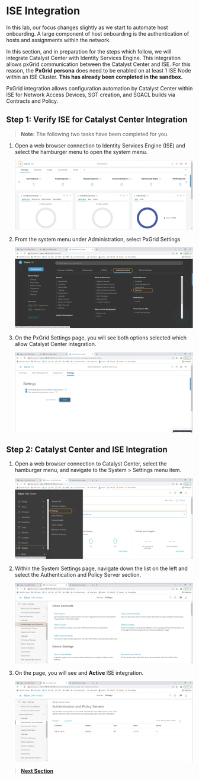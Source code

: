 # ISE Integration

In this lab, our focus changes slightly as we start to automate host onboarding. A large component of host onboarding is the authentication of hosts and assignments within the network. 

In this section, and in preparation for the steps which follow, we will integrate Catalyst Center with Identity Services Engine. This integration allows pxGrid communication between the Catalyst Center and ISE. For this reason, the **PxGrid** **persona** does need to be enabled on at least 1 ISE Node within an ISE Cluster. **This has already been completed in the sandbox.** 

PxGrid integration allows configuration automation by Catalyst Center within ISE for Network Access Devices, SGT creation, and SGACL builds via Contracts and Policy.

## Step 1: Verify ISE for Catalyst Center Integration

> **Note:** The following two tasks have been completed for you.

1. Open a web browser connection to Identity Services Engine (ISE) and select the hamburger menu to open the system menu.

   ![json](../assets/ise-dashboard.png?raw=true "Import JSON")

2. From the system menu under Administration, select PxGrid Settings

   ![json](../assets/ise-menu.png?raw=true "Import JSON")

3. On the PxGrid Settings page, you will see both options selected which allow Catalyst Center integration.

   ![json](../assets/ise-pxgrid-setup.png?raw=true "Import JSON")

## Step 2: Catalyst Center and ISE Integration

1. Open a web browser connection to Catalyst Center, select the hamburger menu, and navigate to the System > Settings menu item.

   ![json](../assets/dnac-system-settings.png?raw=true "Import JSON")

2. Within the System Settings page, navigate down the list on the left and select the Authentication and Policy Server section.

   ![json](../assets/dnac-system-settings-aaa.png?raw=true "Import JSON")

3. On the page, you will see and **Active** ISE integration.

   ![json](../assets/dnac-system-settings-aaa-ise-complete.png?raw=true "Import JSON")

> [**Next Section**](./04-scriptserver.md)
